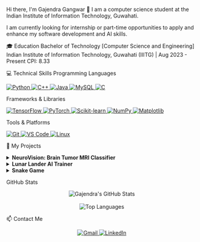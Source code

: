 Hi there, I'm Gajendra Gangwar 👋
I am a computer science student at the Indian Institute of Information Technology, Guwahati.

I am currently looking for internship or part-time opportunities to apply and enhance my software development and AI skills.

🎓 Education
Bachelor of Technology [Computer Science and Engineering]
Indian Institute of Information Technology, Guwahati (IIITG) | Aug 2023 - Present
CPI: 8.33

💻 Technical Skills
Programming Languages
<p align="left">
<a href="https://www.python.org/" target="_blank" rel="noreferrer">
<img src="https://img.shields.io/badge/-Python-3776AB?style=for-the-badge&logo=python&logoColor=white" alt="Python" />
</a>
<a href="https://isocpp.org/" target="_blank" rel="noreferrer">
<img src="https://www.google.com/search?q=https://img.shields.io/badge/-C%2B%2B-00599C%3Fstyle%3Dfor-the-badge%26logo%3Dcplusplus%26logoColor%3Dwhite" alt="C++" />
</a>
<a href="https://www.java.com/" target="_blank" rel="noreferrer">
<img src="https://img.shields.io/badge/-Java-007396?style=for-the-badge&logo=java&logoColor=white" alt="Java" />
</a>
<a href="https://www.mysql.com/" target="blank" rel="noreferrer">
<img src="https://img.shields.io/badge/-MySQL-4479A1?style=for-the-badge&logo=mysql&logoColor=white" alt="MySQL" />
</a>
<a href="https://en.wikipedia.org/wiki/C(programming_language)" target="_blank" rel="noreferrer">
<img src="https://www.google.com/search?q=https://img.shields.io/badge/-C-A8B9CC%3Fstyle%3Dfor-the-badge%26logo%3Dc%26logoColor%3Dwhite" alt="C" />
</a>
</p>

Frameworks & Libraries
<p align="left">
<a href="https://www.tensorflow.org/" target="_blank" rel="noreferrer">
<img src="https://img.shields.io/badge/-TensorFlow-FF6F00?style=for-the-badge&logo=TensorFlow&logoColor=white" alt="TensorFlow" />
</a>
<a href="https://pytorch.org/" target="_blank" rel="noreferrer">
<img src="https://img.shields.io/badge/-PyTorch-EE4C2C?style=for-the-badge&logo=PyTorch&logoColor=white" alt="PyTorch" />
</a>
<a href="https://scikit-learn.org/" target="_blank" rel="noreferrer">
<img src="https://img.shields.io/badge/-Scikit--learn-F7931E?style=for-the-badge&logo=scikit-learn&logoColor=white" alt="Scikit-learn" />
</a>
<a href="https://numpy.org/" target="_blank" rel="noreferrer">
<img src="https://www.google.com/search?q=https://img.shields.io/badge/-NumPy-013243%3Fstyle%3Dfor-the-badge%26logo%3Dnumpy%26logoColor%3Dwhite" alt="NumPy" />
</a>
<a href="https://matplotlib.org/" target="_blank" rel="noreferrer">
<img src="https://www.google.com/search?q=https://img.shields.io/badge/-Matplotlib-3776AB%3Fstyle%3Dfor-the-badge%26logo%3Dmatplotlib%26logoColor%3Dwhite" alt="Matplotlib" />
</a>
</p>

Tools & Platforms
<p align="left">
<a href="https://git-scm.com/" target="_blank" rel="noreferrer">
<img src="https://img.shields.io/badge/-Git-F05032?style=for-the-badge&logo=git&logoColor=white" alt="Git" />
</a>
<a href="https://code.visualstudio.com/" target="_blank" rel="noreferrer">
<img src="https://www.google.com/search?q=https://img.shields.io/badge/-VS%2520Code-007ACC%3Fstyle%3Dfor-the-badge%26logo%3Dvisual-studio-code%26logoColor%3Dwhite" alt="VS Code" />
</a>
<a href="https://www.linux.org/" target="_blank" rel="noreferrer">
<img src="https://www.google.com/search?q=https://img.shields.io/badge/-Linux-FCC624%3Fstyle%3Dfor-the-badge%26logo%3Dlinux%26logoColor%3Dblack" alt="Linux" />
</a>
</p>

🚀 My Projects
<details>
<summary><strong>NeuroVision: Brain Tumor MRI Classifier</strong></summary>
<p>A deep learning model to classify brain MRI images into four categories (glioma, meningioma, pituitary, no tumor) with high accuracy. Features an interactive Flask web app for real-time predictions and visualizations of training progress.</p>
<p><strong>Technologies:</strong> Python, TensorFlow, Keras, Flask, Matplotlib</p>
<a href="#">View Project</a>
</details>

<details>
<summary><strong>Lunar Lander AI Trainer</strong></summary>
<p>Implemented both Genetic Algorithm (GA) and Particle Swarm Optimization (PSO) to optimize a linear policy for the OpenAI Gym LunarLander-v3 environment. Accelerated training using Python's multiprocessing to achieve high scores.</p>
<p><strong>Technologies:</strong> Python, Gymnasium, NumPy</p>
<a href="#">View Project</a>
</details>

<details>
<summary><strong>Snake Game</strong></summary>
<p>An interactive snake game developed using Python and the Turtle graphics library, featuring dynamic obstacles, food collection, real-time score tracking, and progressive difficulty.</p>
<p><strong>Technologies:</strong> Python, Turtle Graphics</p>
<a href="#">View Project</a>
</details>

GitHub Stats
<p align="center">
<img src="https://www.google.com/search?q=https://github-readme-stats.vercel.app/api%3Fusername%3Dgangwargajendra%26count_private%3Dtrue%26show_icons%3Dtrue%26theme%3Dradical" alt="Gajendra's GitHub Stats" />
<br/>
<br/>
<img src="https://www.google.com/search?q=https://github-readme-stats.vercel.app/api/top-langs/%3Fusername%3Dgangwargajendra%26layout%3Dcompact%26theme%3Dradical" alt="Top Languages" />
</p>

📫 Contact Me
<p align="center">
<a href="mailto:gangwargajendra8700@gmail.com">
<img src="https://www.google.com/search?q=https://img.shields.io/badge/-Gmail-D14836%3Fstyle%3Dfor-the-badge%26logo%3Dgmail%26logoColor%3Dwhite" alt="Gmail"/>
</a>
<a href="https://www.google.com/search?q=https://www.linkedin.com/in/gajendra-gangwar/">
<img src="https://www.google.com/search?q=https://img.shields.io/badge/-LinkedIn-0077B5%3Fstyle%3Dfor-the-badge%26logo%3Dlinkedin%26logoColor%3Dwhite" alt="LinkedIn"/>
</a>
</p>
